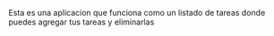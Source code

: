Esta es una aplicacion que funciona como un listado de tareas donde puedes agregar tus tareas y eliminarlas 
